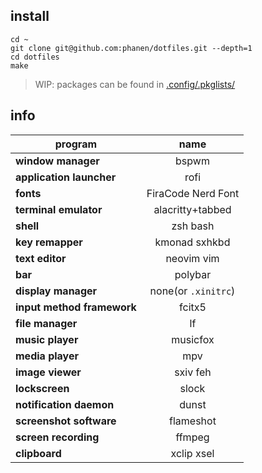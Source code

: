 ## install
```
cd ~
git clone git@github.com:phanen/dotfiles.git --depth=1
cd dotfiles
make
```
> WIP: packages can be found in [.config/.pkglists/](.config/.pkglists/)

## info
|program|name|
| - | :--: |
|**window manager**|bspwm|
|**application launcher**|rofi|
|**fonts**|FiraCode Nerd Font|
|**terminal emulator**|alacritty+tabbed|
|**shell**|zsh bash|
|**key remapper**|kmonad sxhkbd|
|**text editor**|neovim vim|
|**bar**|polybar|
|**display manager**|none(or `.xinitrc`)|
|**input method framework**|fcitx5|
|**file manager**|lf|
|**music player**|musicfox|
|**media player**|mpv|
|**image viewer**|sxiv feh|
|**lockscreen**|slock|
|**notification daemon**|dunst|
|**screenshot software**|flameshot|
|**screen recording**|ffmpeg|
|**clipboard**|xclip xsel|
